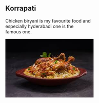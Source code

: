 ## Korrapati

Chicken biryani is my favourite food and <br> especially hyderabadi one is the <br>
famous one.


![food pic](https://github.com/korrapati2119/my_first-repo/blob/main/biryani.jpg)

